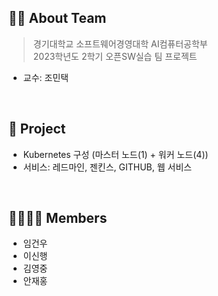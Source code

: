 ## 💁🏻 About Team
> 경기대학교 소프트웨어경영대학 AI컴퓨터공학부  
> 2023학년도 2학기 오픈SW실습 팀 프로젝트
- 교수: 조민택

&nbsp;  

## 🚀 Project
- Kubernetes 구성 (마스터 노드(1) + 워커 노드(4))
- 서비스: 레드마인, 젠킨스, GITHUB, 웹 서비스

&nbsp;  

## 👨‍👩‍👧‍👦 Members
- 임건우
- 이신행
- 김영중
- 안재홍

